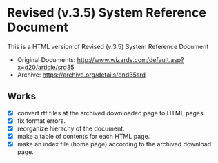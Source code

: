 # Revised (v.3.5) System Reference Document

This is a HTML version of Revised (v.3.5) System Reference Document

- Original Documents: http://www.wizards.com/default.asp?x=d20/article/srd35
- Archive: https://archive.org/details/dnd35srd

## Works
- [x] convert rtf files at the archived downloaded page to HTML pages.
- [x] fix format errors.
- [x] reorganize hierachy of the document.
- [x] make a table of contents for each HTML page.
- [x] make an index file (home page) according to the archived download page.
